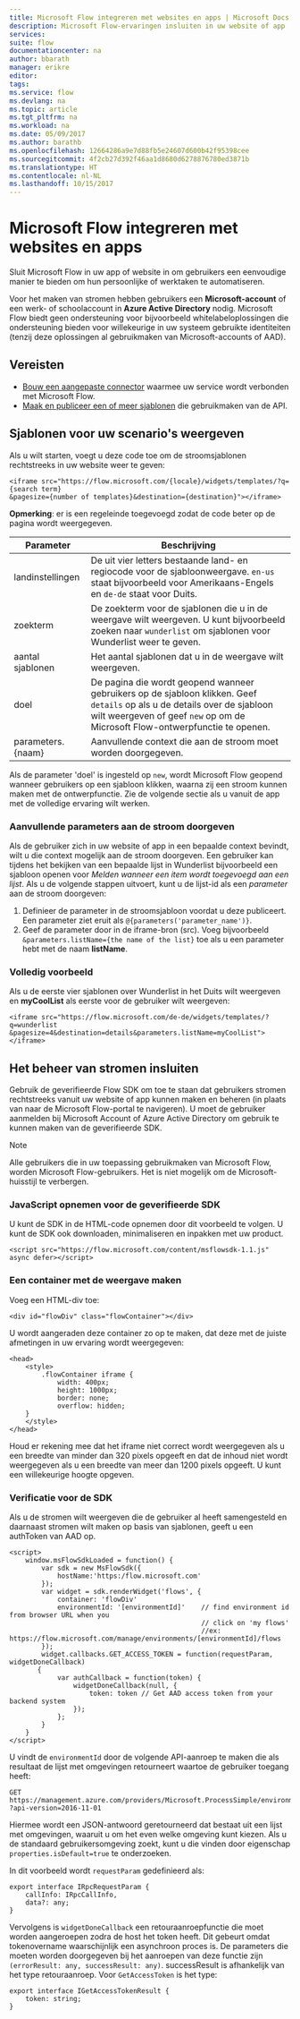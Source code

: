```yaml
---
title: Microsoft Flow integreren met websites en apps | Microsoft Docs
description: Microsoft Flow-ervaringen insluiten in uw website of app
services: 
suite: flow
documentationcenter: na
author: bbarath
manager: erikre
editor: 
tags: 
ms.service: flow
ms.devlang: na
ms.topic: article
ms.tgt_pltfrm: na
ms.workload: na
ms.date: 05/09/2017
ms.author: barathb
ms.openlocfilehash: 12664286a9e7d88fb5e24607d600b42f95398cee
ms.sourcegitcommit: 4f2cb27d392f46aa1d8680d6278876780ed3871b
ms.translationtype: HT
ms.contentlocale: nl-NL
ms.lasthandoff: 10/15/2017
---
```

# <a name="integrate-microsoft-flow-with-websites-and-apps"></a>Microsoft Flow integreren met websites en apps
Sluit Microsoft Flow in uw app of website in om gebruikers een eenvoudige manier te bieden om hun persoonlijke of werktaken te automatiseren.

Voor het maken van stromen hebben gebruikers een **Microsoft-account** of een werk- of schoolaccount in **Azure Active Directory** nodig. Microsoft Flow biedt geen ondersteuning voor bijvoorbeeld whitelabeloplossingen die ondersteuning bieden voor willekeurige in uw systeem gebruikte identiteiten (tenzij deze oplossingen al gebruikmaken van Microsoft-accounts of AAD).

## <a name="prerequisites"></a>Vereisten
* [Bouw een aangepaste connector](register-custom-api.md) waarmee uw service wordt verbonden met Microsoft Flow.
* [Maak en publiceer een of meer sjablonen](publish-a-template.md) die gebruikmaken van de API.

## <a name="show-templates-for-your-scenarios"></a>Sjablonen voor uw scenario's weergeven
Als u wilt starten, voegt u deze code toe om de stroomsjablonen rechtstreeks in uw website weer te geven:

```
<iframe src="https://flow.microsoft.com/{locale}/widgets/templates/?q={search term}
&pagesize={number of templates}&destination={destination}"></iframe>
```

**Opmerking**: er is een regeleinde toegevoegd zodat de code beter op de pagina wordt weergegeven.

| Parameter | Beschrijving |
| --- | --- |
| landinstellingen |De uit vier letters bestaande land- en regiocode voor de sjabloonweergave. `en-us` staat bijvoorbeeld voor Amerikaans-Engels en `de-de` staat voor Duits. |
| zoekterm |De zoekterm voor de sjablonen die u in de weergave wilt weergeven. U kunt bijvoorbeeld zoeken naar `wunderlist` om sjablonen voor Wunderlist weer te geven. |
| aantal sjablonen |Het aantal sjablonen dat u in de weergave wilt weergeven. |
| doel |De pagina die wordt geopend wanneer gebruikers op de sjabloon klikken. Geef `details` op als u de details over de sjabloon wilt weergeven of geef `new` op om de Microsoft Flow-ontwerpfunctie te openen. |
| parameters.{naam} |Aanvullende context die aan de stroom moet worden doorgegeven. |

Als de parameter 'doel' is ingesteld op `new`, wordt Microsoft Flow geopend wanneer gebruikers op een sjabloon klikken, waarna zij een stroom kunnen maken met de ontwerpfunctie. Zie de volgende sectie als u vanuit de app met de volledige ervaring wilt werken.

### <a name="passing-additional-parameters-to-the-flow"></a>Aanvullende parameters aan de stroom doorgeven
Als de gebruiker zich in uw website of app in een bepaalde context bevindt, wilt u die context mogelijk aan de stroom doorgeven. Een gebruiker kan tijdens het bekijken van een bepaalde lijst in Wunderlist bijvoorbeeld een sjabloon openen voor *Melden wanneer een item wordt toegevoegd aan een lijst*. Als u de volgende stappen uitvoert, kunt u de lijst-id als een *parameter* aan de stroom doorgeven:

1. Definieer de parameter in de stroomsjabloon voordat u deze publiceert. Een parameter ziet eruit als `@{parameters('parameter_name')}`.
2. Geef de parameter door in de iframe-bron (src). Voeg bijvoorbeeld `&parameters.listName={the name of the list}` toe als u een parameter hebt met de naam **listName**.

### <a name="full-sample"></a>Volledig voorbeeld
Als u de eerste vier sjablonen over Wunderlist in het Duits wilt weergeven en **myCoolList** als eerste voor de gebruiker wilt weergeven:

```
<iframe src="https://flow.microsoft.com/de-de/widgets/templates/?q=wunderlist
&pagesize=4&destination=details&parameters.listName=myCoolList"></iframe>
```

## <a name="embed-the-management-of-flows"></a>Het beheer van stromen insluiten
Gebruik de geverifieerde Flow SDK om toe te staan dat gebruikers stromen rechtstreeks vanuit uw website of app kunnen maken en beheren (in plaats van naar de Microsoft Flow-portal te navigeren). U moet de gebruiker aanmelden bij Microsoft Account of Azure Active Directory om gebruik te kunnen maken van de geverifieerde SDK.

> [!NOTE]
> Alle gebruikers die in uw toepassing gebruikmaken van Microsoft Flow, worden Microsoft Flow-gebruikers. Het is niet mogelijk om de Microsoft-huisstijl te verbergen.
> 
> 

### <a name="include-the-javascript-for-the-authenticated-sdk"></a>JavaScript opnemen voor de geverifieerde SDK
U kunt de SDK in de HTML-code opnemen door dit voorbeeld te volgen. U kunt de SDK ook downloaden, minimaliseren en inpakken met uw product.

```
<script src="https://flow.microsoft.com/content/msflowsdk-1.1.js" async defer></script>
```

### <a name="create-a-container-to-contain-the-view"></a>Een container met de weergave maken
Voeg een HTML-div toe:

```
<div id="flowDiv" class="flowContainer"></div>
```

U wordt aangeraden deze container zo op te maken, dat deze met de juiste afmetingen in uw ervaring wordt weergegeven:

```
<head>
    <style>
        .flowContainer iframe {
            width: 400px;
            height: 1000px;
            border: none;
            overflow: hidden;
    }
    </style>
</head>
```

Houd er rekening mee dat het iframe niet correct wordt weergegeven als u een breedte van minder dan 320 pixels opgeeft en dat de inhoud niet wordt weergegeven als u een breedte van meer dan 1200 pixels opgeeft. U kunt een willekeurige hoogte opgeven.

### <a name="authentication-against-the-sdk"></a>Verificatie voor de SDK
Als u de stromen wilt weergeven die de gebruiker al heeft samengesteld en daarnaast stromen wilt maken op basis van sjablonen, geeft u een authToken van AAD op.

```
<script>
    window.msFlowSdkLoaded = function() {
        var sdk = new MsFlowSdk({
            hostName:'https:/flow.microsoft.com'
        });
        var widget = sdk.renderWidget('flows', {
            container: 'flowDiv'
            environmentId: '[environmentId]'    // find environment id from browser URL when you 
                                                // click on 'my flows'
                                                //ex: https://flow.microsoft.com/manage/environments/[environmentId]/flows
        });
        widget.callbacks.GET_ACCESS_TOKEN = function(requestParam, widgetDoneCallback)
       {
            var authCallback = function(token) {
                widgetDoneCallback(null, {
                    token: token // Get AAD access token from your backend system
                });
            };
        }
    }
</script>
```

U vindt de `environmentId` door de volgende API-aanroep te maken die als resultaat de lijst met omgevingen retourneert waartoe de gebruiker toegang heeft:

```
GET https://management.azure.com/providers/Microsoft.ProcessSimple/environments
?api-version=2016-11-01 
```

Hiermee wordt een JSON-antwoord geretourneerd dat bestaat uit een lijst met omgevingen, waaruit u om het even welke omgeving kunt kiezen. Als u de standaard gebruikersomgeving zoekt, kunt u die vinden door eigenschap `properties.isDefault=true` te onderzoeken.

In dit voorbeeld wordt `requestParam` gedefinieerd als:

```
export interface IRpcRequestParam {
    callInfo: IRpcCallInfo,
    data?: any;
}
```

Vervolgens is `widgetDoneCallback` een retouraanroepfunctie die moet worden aangeroepen zodra de host het token heeft. Dit gebeurt omdat tokenovername waarschijnlijk een asynchroon proces is. De parameters die moeten worden doorgegeven bij het aanroepen van deze functie zijn `(errorResult: any, successResult: any)`. successResult is afhankelijk van het type retouraanroep. Voor `GetAccessToken` is het type:

```
export interface IGetAccessTokenResult {
    token: string;
}
```
